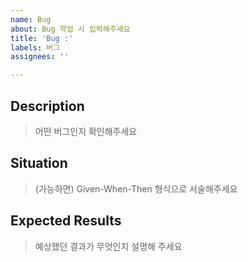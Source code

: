 ```yaml
---
name: Bug
about: Bug 작업 시 입력해주세요
title: 'Bug :'
labels: 버그
assignees: ''

---
```


## Description

> 어떤 버그인지 확인해주세요

## Situation

> (가능하면) Given-When-Then 형식으로 서술해주세요

## Expected Results

> 예상했던 결과가 무엇인지 설명해 주세요
